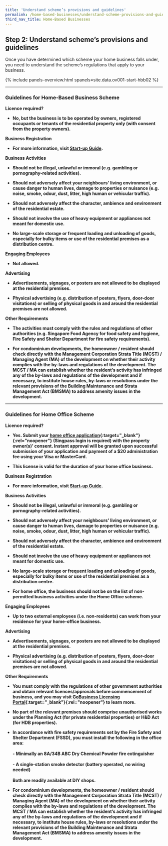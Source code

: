 ```yaml
---
title: 'Understand scheme’s provisions and guidelines'
permalink: /home-based-businesses/understand-scheme-provisions-and-guidelines/
third_nav_title: Home-Based Businesses
---
```


## Step 2: Understand scheme’s provisions and guidelines

Once you have determined which scheme your home business falls under, you need to understand the scheme’s regulations that apply to your business.

{% include panels-overview.html spanels=site.data.ov001-start-hbb02 %}

<hr>

<a name="home_based_biz_scheme_guidelines"></a>
### Guidelines for Home-Based Business Scheme

<strong>Licence required?<strong>

- No, but the business is to be operated by owners, registered occupants or tenants of the residential property only (with consent from the property owners).

<strong>Business Registration</strong>

- For more information, visit [Start-up Guide](/start-a-business/?src=hbb). 

<strong>Business Activities</strong>

- Should not be illegal, unlawful or immoral (e.g. gambling or pornography-related activities).

- Should not adversely affect your neighbours' living environment, or cause danger to human lives, damage to properties or nuisance (e.g. noise, smoke, odour, dust, litter, high human or vehicular traffic).

- Should not adversely affect the character, ambience and environment of the residential estate.

- Should not involve the use of heavy equipment or appliances not meant for domestic use.

- No large-scale storage or frequent loading and unloading of goods, especially for bulky items or use of the residential premises as a distribution centre.

<strong>Engaging Employees</strong>

- Not allowed.

<strong>Advertising</strong>

- Advertisements, signages, or posters are not allowed to be displayed at the residential premises.

- Physical advertising (e.g. distribution of posters, flyers, door-door visitations) or selling of physical goods in and around the residential premises are not allowed.

<strong>Other Requirements</strong>

- The activities must comply with the rules and regulations of other authorities (e.g. Singapore Food Agency for food safety and hygiene, Fire Safety and Shelter Department for fire safety requirements).

- For condominium developments, the homeowner / resident should check directly with the Management Corporation Strata Title (MCST) / Managing Agent (MA) of the development on whether their activity complies with the by-laws and regulations of the development. The MCST / MA can establish whether the resident’s activity has infringed any of the by-laws and regulations of the development and if necessary, to institute house rules, by-laws or resolutions under the relevant provisions of the Building Maintenance and Strata Management Act (BMSMA) to address amenity issues in the development.

<hr>

<a name="home_office_scheme_guidelines"></a>
### Guidelines for Home Office Scheme

<strong>Licence required?<strong>

- Yes. Submit your [home office application](https://licence1.business.gov.sg/feportal/web/frontier/home){:target="_blank"}{:rel="noopener"} (Singpass login is required) with the property owner(s)’ consent. Instant approval will be granted upon successful submission of your application and payment of a $20 administration fee using your Visa or MasterCard.

- This license is valid for the duration of your home office business.

<strong>Business Registration</strong>

- For more information, visit [Start-up Guide](/start-a-business/?src=hbb). 

<strong>Business Activities</strong>

- Should not be illegal, unlawful or immoral (e.g. gambling or pornography-related activities).

- Should not adversely affect your neighbours' living environment, or cause danger to human lives, damage to properties or nuisance (e.g. noise, smoke, odour, dust, litter, high human or vehicular traffic).

- Should not adversely affect the character, ambience and environment of the residential estate.

- Should not involve the use of heavy equipment or appliances not meant for domestic use.

- No large-scale storage or frequent loading and unloading of goods, especially for bulky items or use of the residential premises as a distribution centre.

- For home office, the business should not be on the list of non-permitted business activities under the Home Office scheme.

<strong>Engaging Employees</strong>

- Up to two external employees (i.e. non-residents) can work from your residence for your home-office business.

<strong>Advertising</strong>

- Advertisements, signages, or posters are not allowed to be displayed at the residential premises.

- Physical advertising (e.g. distribution of posters, flyers, door-door visitations) or selling of physical goods in and around the residential premises are not allowed.

<strong>Other Requirements</strong>

- You must comply with the regulations of other government authorities and obtain relevant licences/approvals before commencement of business, and you may visit [GoBusiness Licensing Portal](https://licence1.business.gov.sg/feportal/web/frontier/home){:target="_blank"}{:rel="noopener"} to learn more.

- No part of the relevant premises should comprise unauthorised works under the Planning Act (for private residential properties) or H&D Act (for HDB properties).

- In accordance with fire safety requirements set by the Fire Safety and Shelter Department (FSSD), you must install the following in the office area:<br><br>- Minimally an 8A/34B ABC Dry Chemical Powder fire extinguisher<br><br>- A single-station smoke detector (battery operated, no wiring needed)<br><br>Both are readily available at DIY shops.

- For condominium developments, the homeowner / resident should check directly with the Management Corporation Strata Title (MCST) / Managing Agent (MA) of the development on whether their activity complies with the by-laws and regulations of the development. The MCST / MA can establish whether the resident’s activity has infringed any of the by-laws and regulations of the development and if necessary, to institute house rules, by-laws or resolutions under the relevant provisions of the Building Maintenance and Strata Management Act (BMSMA) to address amenity issues in the development.
